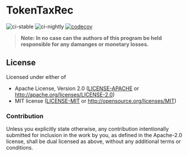 # TokenTaxRec

![ci-stable](https://github.com/winksaville/tokentaxrec/actions/workflows/ci-stable.yml/badge.svg)
![ci-nightly](https://github.com/winksaville/tokentaxrec/actions/workflows/ci-nightly.yml/badge.svg)
[![codecov](https://codecov.io/gh/winksaville/tokentaxrec/branch/main/graph/badge.svg?token=cowZtK1KK1)](https://codecov.io/gh/winksaville/tokentaxrec)

> **Note: In no case can the authors of this program be held responsible
> for any damanges or monetary losses.**

## License

Licensed under either of

- Apache License, Version 2.0 ([LICENSE-APACHE](LICENSE-APACHE) or http://apache.org/licenses/LICENSE-2.0)
- MIT license ([LICENSE-MIT](LICENSE-MIT) or http://opensource.org/licenses/MIT)

### Contribution

Unless you explicitly state otherwise, any contribution intentionally submitted
for inclusion in the work by you, as defined in the Apache-2.0 license, shall
be dual licensed as above, without any additional terms or conditions.
